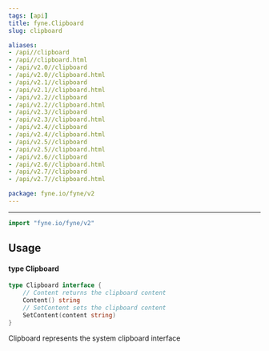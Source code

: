```yaml
---
tags: [api]
title: fyne.Clipboard
slug: clipboard

aliases:
- /api//clipboard
- /api//clipboard.html
- /api/v2.0//clipboard
- /api/v2.0//clipboard.html
- /api/v2.1//clipboard
- /api/v2.1//clipboard.html
- /api/v2.2//clipboard
- /api/v2.2//clipboard.html
- /api/v2.3//clipboard
- /api/v2.3//clipboard.html
- /api/v2.4//clipboard
- /api/v2.4//clipboard.html
- /api/v2.5//clipboard
- /api/v2.5//clipboard.html
- /api/v2.6//clipboard
- /api/v2.6//clipboard.html
- /api/v2.7//clipboard
- /api/v2.7//clipboard.html

package: fyne.io/fyne/v2
---
```



---
```go
import "fyne.io/fyne/v2"
```

## Usage

#### type Clipboard

```go
type Clipboard interface {
	// Content returns the clipboard content
	Content() string
	// SetContent sets the clipboard content
	SetContent(content string)
}
```

Clipboard represents the system clipboard interface

